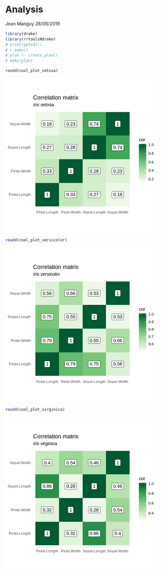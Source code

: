 Analysis
================
Jean Manguy
26/06/2019

``` r
library(drake)
library(rrtoolsNdrake)
# print(getwd())
# r_make()
# plan <- create_plan()
# make(plan)
```

``` r
readd(cool_plot_setosa)
```

![](analysis_files/figure-gfm/readd-plots-1.png)<!-- -->

``` r
readd(cool_plot_versicolor)
```

![](analysis_files/figure-gfm/readd-plots-2.png)<!-- -->

``` r
readd(cool_plot_virginica)
```

![](analysis_files/figure-gfm/readd-plots-3.png)<!-- -->
